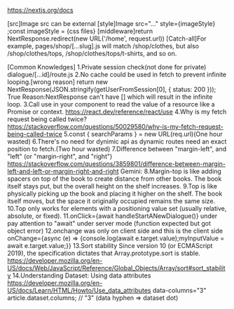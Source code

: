 https://nextjs.org/docs

[src]Image src can be external
[style]Image src="..." style={imageStyle} ;const imageStyle = {css files}
[middleware]return NextResponse.redirect(new URL('/home', request.url))
[Catch-all]For example, pages/shop/[...slug].js will match /shop/clothes, but also /shop/clothes/tops, /shop/clothes/tops/t-shirts, and so on.

[Common Knowledges]
1.Private session check(not done for private) dialogue/[...id]/route.js
2.No cache could be used in fetch to prevent infinite looping.[wrong reason]
return new NextResponse(JSON.stringify(getUserFromSession[0], { status: 200 }));
True Reason:NextResponse can't have [] which will result in the infinite loop.
3.Call use in your component to read the value of a resource like a Promise or context.
https://react.dev/reference/react/use
4.Why is my fetch request being called twice?
https://stackoverflow.com/questions/50029580/why-is-my-fetch-request-being-called-twice
5.const { searchParams } = new URL(req.url)(One hour wasted)
6.There's no need for dynimic api as dynamic routes need an exact position to fetch.(Two hour wasted)
7.Difference between "margin-left", and "left" (or "margin-right", and "right")
https://stackoverflow.com/questions/3859801/difference-between-margin-left-and-left-or-margin-right-and-right
Gemini:
8.Margin-top is like adding spacers on top of the book to create distance from other books. The book itself stays put, but the overall height on the shelf increases.
9.Top is like physically picking up the book and placing it higher on the shelf. The book itself moves, but the space it originally occupied remains the same size.
10.Top only works for elements with a positioning value set (usually relative, absolute, or fixed).
11.onClick={await handleStartANewDialogue()} under pay attention to "await" under server mode (function expected but got object error)
12.onchange was only on client side and this is the client side  onChange={async (e) => {console.log(await e.target.value);myInputValue = await e.target.value;}}
13.Sort stability Since version 10 (or ECMAScript 2019), the specification dictates that Array.prototype.sort is stable. https://developer.mozilla.org/en-US/docs/Web/JavaScript/Reference/Global_Objects/Array/sort#sort_stability
14.Understanding Dataset: Using data attributes 
https://developer.mozilla.org/en-US/docs/Learn/HTML/Howto/Use_data_attributes
data-columns="3"   article.dataset.columns; // "3"
(data hyphen => dataset dot)
